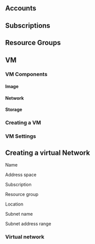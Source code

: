 ## Accounts

## Subscriptions

## Resource Groups


##  VM

### VM Components 

#### Image

#### Network

#### Storage

### Creating a VM

### VM Settings

## Creating a virtual Network

Name

Address space

Subscription

Resource group

Location

Subnet name

Subnet address range

### Virtual network 

